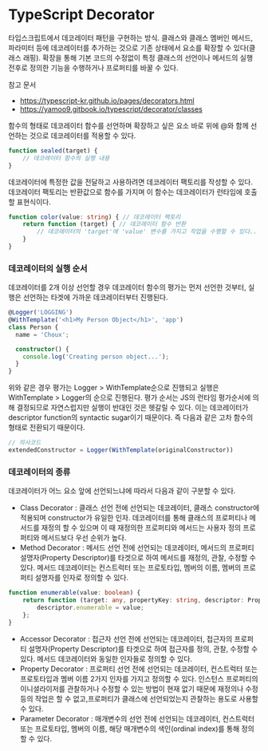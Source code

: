 # TypeScript Decorator
타입스크립트에서 데코레이터 패턴을 구현하는 방식. 클래스와 클래스 멤버인 메서드, 파라미터 등에 데코레이터를 추가하는 것으로 기존 상태에서 요소를 확장할 수 있다(클래스 래핑).
확장을 통해 기본 코드의 수정없이 특정 클래스의 선언이나 메서드의 실행 전후로 정의한 기능을 수행하거나 프로퍼티를 바꿀 수 있다.

참고 문서
+ https://typescript-kr.github.io/pages/decorators.html
+ https://yamoo9.gitbook.io/typescript/decorator/classes

함수의 형태로 데코레이터 함수를 선언하며 확장하고 싶은 요소 바로 위에 @와 함께 선언하는 것으로 데코레이터를 적용할 수 있다.

```typescript
function sealed(target) {
    // 데코레이터 함수의 실행 내용
}
```

데코레이터에 특정한 값을 전달하고 사용하려면 데코레이터 팩토리를 작성할 수 있다.
데코레이터 팩토리는 반환값으로 함수를 가지며 이 함수는 데코레이터가 런타임에 호출할 표현식이다.

```typescript
function color(value: string) { // 데코레이터 팩토리
    return function (target) { // 데코레이터 함수 반환
        // 데코레이터의 'target'에 'value' 변수를 가지고 작업을 수행할 수 있다..
    }
}
```

### 데코레이터의 실행 순서
데코레이터를 2개 이상 선언할 경우 데코레이터 함수의 평가는 먼저 선언한 것부터, 실행은 선언하는 타겟에 가까운 데코레이터부터 진행된다.
```typescript
@Logger('LOGGING')
@WithTemplate('<h1>My Person Object</h1>', 'app')
class Person {
  name = 'Choux';

  constructor() {
    console.log('Creating person object...');
  }
}
```

위와 같은 경우 평가는 Logger > WithTemplate순으로 진행되고 실행은 WithTemplate > Logger의 순으로 진행된다.
평가 순서는 JS의 런타임 평가순서에 의해 결정되므로 자연스럽지만 실행이 반대인 것은 헷갈릴 수 있다.
이는 데코레이터가 descriptor function의 syntactic sugar이기 때문이다. 즉 다음과 같은 고차 함수의 형태로 전환되기 때문이다.

```typescript
// 의사코드
extendedConstructor = Logger(WithTemplate(originalConstructor))
```


### 데코레이터의 종류
데코레이터가 어느 요소 앞에 선언되느냐에 따라서 다음과 같이 구분할 수 있다.
+ Class Decorator : 클래스 선언 전에 선언되는 데코레이터, 클래스 constructor에 적용되며 constructor가 유일한 인자. 데코레이터를 통해 클래스의 프로퍼티나 메서드를 재정의 할 수 있으며 이 때 재정의한 프로퍼티와 메서드는 사용자 정의 프로퍼티와 메서드보다 우선 순위가 높다.
+ Method Decorator : 메서드 선언 전에 선언되는 데코레이터, 메서드의 프로퍼티 설명자(Property Descriptor)를 타겟으로 하여 메서드를 재정의, 관찰, 수정할 수 있다. 메서드 데코레이터는 컨스트럭터 또는 프로토타입, 멤버의 이름, 멤버의 프로퍼티 설명자를 인자로 정의할 수 있다.

```typescript
function enumerable(value: boolean) {
    return function (target: any, propertyKey: string, descriptor: PropertyDescriptor) { // 3가지 인수 확인
        descriptor.enumerable = value;
    };
}
```

+ Accessor Decorator : 접근자 선언 전에 선언되는 데코레이터, 접근자의 프로퍼티 설명자(Property Descriptor)를 타겟으로 하여 접근자를 정의, 관찰, 수정할 수 있다. 메서드 데코레이터와 동일한 인자들로 정의할 수 있다.
+ Property Decorator : 프로퍼티 선언 전에 선언되는 데코레이터, 컨스트럭터 또는 프로토타입과 멤버 이름 2가지 인자를 가지고 정의할 수 있다. 인스턴스 프로퍼티의 이니셜라이저를 관찰하거나 수정할 수 있는 방법이 현재 없기 때문에 재정의나 수정 등의 작업은 할 수 없고,프로퍼티가 클래스에 선언되었는지 관찰하는 용도로 사용할 수 있다.
+ Parameter Decorator : 매개변수의 선언 전에 선언되는 데코레이터, 컨스트럭터 또는 프로토타입, 멤버의 이름, 해당 매개변수의 색인(ordinal index)를 통해 정의할 수 있다.